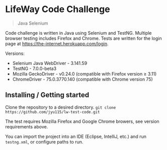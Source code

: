 # LifeWay Code Challenge
> Java Selenium

Code challenge is written in Java using Selenium and TestNG. Multiple browser testing includes Firefox and Chrome. Tests are written for the login page at https://the-internet.herokuapp.com/login.

Versions:
* Selenium Java WebDriver - 3.141.59
* TestNG - 7.0.0-beta3
* Mozilla GeckoDriver - v0.24.0 (compatible with Firefox version ≥ 3.11)
* ChromeDriver - 75.0.3770.140 (compatible with Chrome version 75)



## Installing / Getting started

Clone the repository to a desired directory.
`git clone https://github.com/jyu115/lw-test-code.git`

The test requires Mozilla Firefox and Google Chrome browers, see version requirements above.

You can import the project into an IDE (Eclipse, IntelliJ, etc.) and run `testng.xml`, or configure paths to run.



